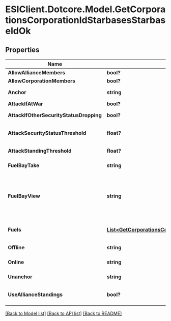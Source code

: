 # ESIClient.Dotcore.Model.GetCorporationsCorporationIdStarbasesStarbaseIdOk
## Properties

Name | Type | Description | Notes
------------ | ------------- | ------------- | -------------
**AllowAllianceMembers** | **bool?** | allow_alliance_members boolean | 
**AllowCorporationMembers** | **bool?** | allow_corporation_members boolean | 
**Anchor** | **string** | Who can anchor starbase (POS) and its structures | 
**AttackIfAtWar** | **bool?** | attack_if_at_war boolean | 
**AttackIfOtherSecurityStatusDropping** | **bool?** | attack_if_other_security_status_dropping boolean | 
**AttackSecurityStatusThreshold** | **float?** | Starbase (POS) will attack if target&#39;s security standing is lower than this value | [optional] 
**AttackStandingThreshold** | **float?** | Starbase (POS) will attack if target&#39;s standing is lower than this value | [optional] 
**FuelBayTake** | **string** | Who can take fuel blocks out of the starbase (POS)&#39;s fuel bay | 
**FuelBayView** | **string** | Who can view the starbase (POS)&#39;s fule bay. Characters either need to have required role or belong to the starbase (POS) owner&#39;s corporation or alliance, as described by the enum, all other access settings follows the same scheme | 
**Fuels** | [**List&lt;GetCorporationsCorporationIdStarbasesStarbaseIdFuel&gt;**](GetCorporationsCorporationIdStarbasesStarbaseIdFuel.md) | Fuel blocks and other things that will be consumed when operating a starbase (POS) | [optional] 
**Offline** | **string** | Who can offline starbase (POS) and its structures | 
**Online** | **string** | Who can online starbase (POS) and its structures | 
**Unanchor** | **string** | Who can unanchor starbase (POS) and its structures | 
**UseAllianceStandings** | **bool?** | True if the starbase (POS) is using alliance standings, otherwise using corporation&#39;s | 

[[Back to Model list]](../README.md#documentation-for-models) [[Back to API list]](../README.md#documentation-for-api-endpoints) [[Back to README]](../README.md)

